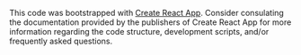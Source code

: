 This code was bootstrapped with
[Create React App](https://github.com/facebookincubator/create-react-app).
Consider consulating the documentation provided by the publishers of Create
React App for more information regarding the code structure, development
scripts, and/or frequently asked questions.
